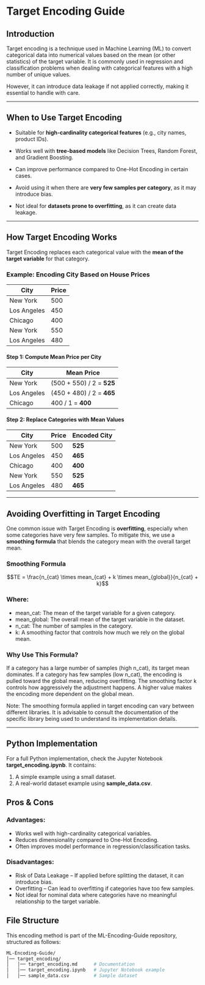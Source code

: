 # **Target Encoding Guide**

## **Introduction**
Target encoding is a technique used in Machine Learning (ML) to convert categorical data into numerical values based on the mean (or other statistics) of the target variable. It is commonly used in regression and classification problems when dealing with categorical features with a high number of unique values. 

However, it can introduce data leakage if not applied correctly, making it essential to handle with care. 

---

## **When to Use Target Encoding**
- Suitable for **high-cardinality categorical features** (e.g., city names, product IDs).  
- Works well with **tree-based models** like Decision Trees, Random Forest, and Gradient Boosting.  
- Can improve performance compared to One-Hot Encoding in certain cases.  

- Avoid using it when there are **very few samples per category**, as it may introduce bias.  
- Not ideal for **datasets prone to overfitting**, as it can create data leakage.  

---

## **How Target Encoding Works**
Target Encoding replaces each categorical value with the **mean of the target variable** for that category.  

### **Example: Encoding City Based on House Prices**
| City          | Price |
|--------------|------|
| New York     | 500  |
| Los Angeles  | 450  |
| Chicago      | 400  |
| New York     | 550  |
| Los Angeles  | 480  |

#### **Step 1: Compute Mean Price per City**
| City         | Mean Price |
|-------------|-----------|
| New York    | (500 + 550) / 2 = **525**  |
| Los Angeles | (450 + 480) / 2 = **465**  |
| Chicago     | 400 / 1 = **400** |

#### **Step 2: Replace Categories with Mean Values**
| City          | Price | Encoded City |
|--------------|------|-------------|
| New York     | 500  | **525**  |
| Los Angeles  | 450  | **465**  |
| Chicago      | 400  | **400**  |
| New York     | 550  | **525**  |
| Los Angeles  | 480  | **465**  |

---

## **Avoiding Overfitting in Target Encoding**
One common issue with Target Encoding is **overfitting**, especially when some categories have very few samples. To mitigate this, we use a **smoothing formula** that blends the category mean with the overall target mean.

### **Smoothing Formula**
```math
TE = \frac{n_{cat} \times mean_{cat} + k \times mean_{global}}{n_{cat} + k}
```


### Where:

- mean_cat: The mean of the target variable for a given category.
- mean_global: The overall mean of the target variable in the dataset.
- n_cat: The number of samples in the category.
- k: A smoothing factor that controls how much we rely on the global mean.

### Why Use This Formula?
If a category has a large number of samples (high n_cat), its target mean dominates.
If a category has few samples (low n_cat), the encoding is pulled toward the global mean, reducing overfitting.
The smoothing factor k controls how aggressively the adjustment happens. A higher value makes the encoding more dependent on the global mean.

Note: The smoothing formula applied in target encoding can vary between different libraries.
It is advisable to consult the documentation of the specific library being used to understand its implementation details.

---

## **Python Implementation**
For a full Python implementation, check the Jupyter Notebook **target_encoding.ipynb**. It contains:  
1. A simple example using a small dataset.  
2. A real-world dataset example using **sample_data.csv**.  


## **Pros & Cons**
### Advantages:
- Works well with high-cardinality categorical variables.
- Reduces dimensionality compared to One-Hot Encoding.
- Often improves model performance in regression/classification tasks.

### Disadvantages:
- Risk of Data Leakage – If applied before splitting the dataset, it can introduce bias.
- Overfitting – Can lead to overfitting if categories have too few samples.
- Not ideal for nominal data where categories have no meaningful relationship to the target variable.

## File Structure
This encoding method is part of the ML-Encoding-Guide repository, structured as follows:

```bash
ML-Encoding-Guide/
│── target_encoding/
│   │── target_encoding.md      # Documentation
│   │── target_encoding.ipynb   # Jupyter Notebook example
│   │── sample_data.csv         # Sample dataset
```